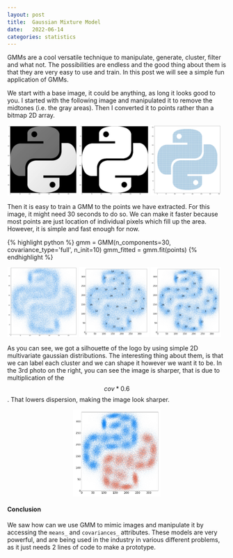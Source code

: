 ```yaml
---
layout: post
title:  Gaussian Mixture Model
date:   2022-06-14
categories: statistics
---
```


GMMs are a cool versatile technique to manipulate, generate, cluster, filter and what not. The possibilities are endless and the good
thing about them is that they are very easy to use and train. In this post we will see a simple fun application of GMMs. 

We start with a base image, it could be anything, as long it looks good to you. I started with the following image and manipulated it to 
remove the midtones (i.e. the gray areas). Then I converted it to points rather than a bitmap 2D array. 

<p float="left">
  <img src="/assets/gmm_img/1.png" width="32%" />
  <img src="/assets/gmm_img/2.png" width="32%" /> 
  <img src="/assets/gmm_img/3.png" width="32%" />
</p>

Then it is easy to train a GMM to the points we have extracted. For this image, it might need 30 seconds to do so. We can make it faster
because most points are just location of individual pixels which fill up the area. However, it is simple and fast enough for now. 

{% highlight python %}
gmm = GMM(n_components=30, covariance_type='full', n_init=10)
gmm_fitted = gmm.fit(points)
{% endhighlight %}


<p float="left">
  <img src="/assets/gmm_img/4.png" width="32%" />
  <img src="/assets/gmm_img/5.png" width="32%" /> 
  <img src="/assets/gmm_img/6.png" width="32%" />
</p>

As you can see, we got a silhouette of the logo by using simple 2D multivariate gaussian distributions. The interesting thing about them,
is that we can label each cluster and we can shape it however we want it to be. In the 3rd photo on the right, you can see the image is sharper,
that is due to multiplication of the $$cov * 0.6$$. That lowers dispersion, making the image look sharper. 

<p width="100%">
  <img src="/assets/gmm_img/7.png" width="40%" style="display:block; margin:auto;"/>
</p>


#### Conclusion
We saw how can we use GMM to mimic images and manipulate it by accessing the `means_` and `covariances_` attributes. These models are very powerful,
and are being used in the industry in various different problems, as it just needs 2 lines of code to make a prototype. 